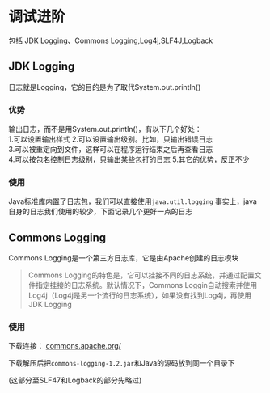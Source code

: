 # 调试进阶
包括 JDK Logging、Commons Logging,Log4j,SLF4J,Logback

## JDK Logging  
日志就是Logging，它的目的是为了取代System.out.println()

### 优势
输出日志，而不是用System.out.println()，有以下几个好处：    
1.可以设置输出样式
2.可以设置输出级别。比如，只输出错误日志    
3.可以被重定向到文件，这样可以在程序运行结束之后再查看日志  
4.可以按包名控制日志级别，只输出某些包打的日志
5.其它的优势，反正不少

### 使用
Java标准库内置了日志包，我们可以直接使用```java.util.logging``` 
事实上，java自身的日志我们使用的较少，下面记录几个更好一点的日志

## Commons Logging
Commons Logging是一个第三方日志库，它是由Apache创建的日志模块   

> Commons Logging的特色是，它可以挂接不同的日志系统，并通过配置文件指定挂接的日志系统。默认情况下，Commons Loggin自动搜索并使用Log4j（Log4j是另一个流行的日志系统），如果没有找到Log4j，再使用JDK Logging   

### 使用 
下载连接：
[commons.apache.org/](https://commons.apache.org/proper/commons-logging/download_logging.cgi)   

下载解压后把```commons-logging-1.2.jar```和Java的源码放到同一个目录下   

(这部分至SLF47和Logback的部分先略过)